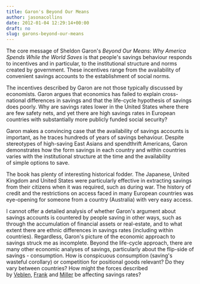 ```yaml
---
title: Garon's Beyond Our Means
author: jasonacollins
date: 2012-01-04 12:29:14+00:00
draft: no
slug: garons-beyond-our-means
---
```


The core message of Sheldon Garon's *Beyond Our Means: Why America Spends While the World Saves* is that people's savings behaviour responds to incentives and in particular, to the institutional structure and norms created by government. These incentives range from the availability of convenient savings accounts to the establishment of social norms.

The incentives described by Garon are not those typically discussed by economists. Garon argues that economics has failed to explain cross-national differences in savings and that the life-cycle hypothesis of savings does poorly. Why are savings rates lower in the United States where there are few safety nets, and yet there are high savings rates in European countries with substantially more publicly funded social security?

Garon makes a convincing case that the availability of savings accounts is important, as he traces hundreds of years of savings behaviour. Despite stereotypes of high-saving East Asians and spendthrift Americans, Garon demonstrates how the form savings in each country and within countries varies with the institutional structure at the time and the availability of simple options to save.

The book has plenty of interesting historical fodder. The Japanese, United Kingdom and United States were particularly effective in extracting savings from their citizens when it was required, such as during war. The history of credit and the restrictions on access faced in many European countries was eye-opening for someone from a country (Australia) with very easy access.

I cannot offer a detailed analysis of whether Garon's argument about savings accounts is countered by people saving in other ways, such as through the accumulation of financial assets or real-estate, and to what extent there are ethnic differences in savings rates (including within countries). Regardless, Garon's picture of the economic approach to savings struck me as incomplete. Beyond the life-cycle approach, there are many other economic analyses of savings, particularly about the flip-side of savings - consumption. How is conspicuous consumption (saving's wasteful corollary) or competition for positional goods relevant? Do they vary between countries? How might the forces described by [Veblen](https://www.jasoncollins.blog/thorstein-veblens-the-theory-of-the-leisure-class/), [Frank](https://www.jasoncollins.blog/franks-the-darwin-economy/) and [Miller](https://www.jasoncollins.blog/millers-spent-sex-evolution-and-consumer-behavior/) be affecting savings rates?
